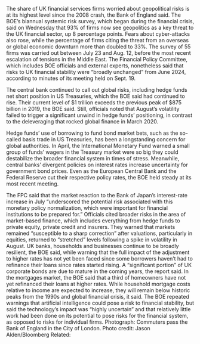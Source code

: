 The share of UK financial services firms worried about geopolitical risks is at its highest level since the 2008 crash, the Bank of England said.
The BOE’s biannual systemic risk survey, which began during the financial crisis, said on Wednesday that 93% of firms now see geopolitics as a key threat to the UK financial sector, up 8 percentage points. Fears about cyber-attacks also rose, while the percentage of firms citing the threat from an overseas or global economic downturn more than doubled to 33%.
The survey of 55 firms was carried out between July 23 and Aug. 12, before the most recent escalation of tensions in the Middle East.
The Financial Policy Committee, which includes BOE officials and external experts, nonetheless said that risks to UK financial stability were “broadly unchanged” from June 2024, according to minutes of its meeting held on Sept. 19.

The central bank continued to call out global risks, including hedge funds net short position in US Treasuries, which the BOE said had continued to rise. Their current level of $1 trillion exceeds the previous peak of $875 billion in 2019, the BOE said.
Still, officials noted that August’s volatility failed to trigger a significant unwind in hedge funds’ positioning, in contrast to the deleveraging that rocked global finance in March 2020.





Hedge funds’ use of borrowing to fund bond market bets, such as the so-called basis trade in US Treasuries, has been a longstanding concern for global authorities. In April, the International Monetary Fund warned a small group of funds’ wagers in the Treasury market were so big they could destabilize the broader financial system in times of stress.
Meanwhile, central banks’ divergent policies on interest rates increase uncertainty for government bond prices. Even as the European Central Bank and the Federal Reserve cut their respective policy rates, the BOE held steady at its most recent meeting.

The FPC said that the market reaction to the Bank of Japan’s interest-rate increase in July “underscored the potential risk associated with this monetary policy normalization, which were important for financial institutions to be prepared for.”
Officials cited broader risks in the area of market-based finance, which includes everything from hedge funds to private equity, private credit and insurers. They warned that markets remained “susceptible to a sharp correction” after valuations, particularly in equities, returned to “stretched” levels following a spike in volatility in August.
UK banks, households and businesses continue to be broadly resilient, the BOE said, while warning that the full impact of the adjustment to higher rates has not yet been faced since some borrowers haven’t had to refinance their loans since rates started rising. A “significant portion” of UK corporate bonds are due to mature in the coming years, the report said.
In the mortgages market, the BOE said that a third of homeowners have not yet refinanced their loans at higher rates. While household mortgage costs relative to income are expected to increase, they will remain below historic peaks from the 1990s and global financial crisis, it said.
The BOE repeated warnings that artificial intelligence could pose a risk to financial stability, but said the technology’s impact was “highly uncertain” and that relatively little work had been done on its potential to pose risks for the financial system, as opposed to risks for individual firms.
Photograph: Commuters pass the Bank of England in the City of London. Photo credit: Jason Alden/Bloomberg
Related: